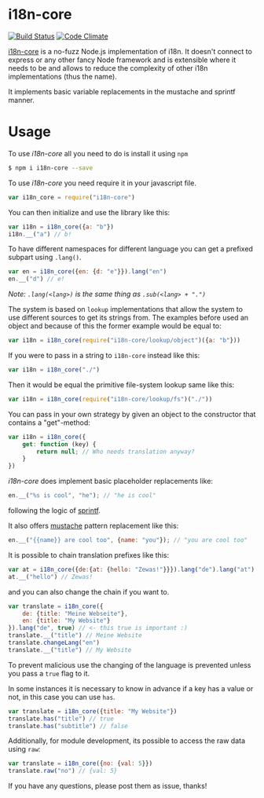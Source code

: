 # i18n-core

[![Build Status](https://travis-ci.org/martinheidegger/i18n-core.svg)](https://travis-ci.org/martinheidegger/i18n-core)
[![Code Climate](https://codeclimate.com/github/martinheidegger/i18n-core/badges/gpa.svg)](https://codeclimate.com/github/martinheidegger/i18n-core)

[i18n-core](https://github.io/martinheidegger/i18n-core) is a no-fuzz Node.js implementation of i18n. It doesn't connect to express or any other fancy Node framework and is extensible where it needs to be and allows to reduce the complexity of other i18n implementations (thus the name).

It implements basic variable replacements in the mustache and sprintf manner.

# Usage

To use *i18n-core* all you need to do is install it using ```npm```

```bash
$ npm i i18n-core --save
```

To use *i18n-core* you need require it in your javascript file.

```JavaScript
var i18n_core = require("i18n-core")
```

You can then initialize and use the library like this:

```JavaScript
var i18n = i18n_core({a: "b"})
i18n.__("a") // b!
```

To have different namespaces for different language you can get a prefixed subpart using `.lang()`.

```JavaScript
var en = i18n_core({en: {d: "e"}}).lang("en")
en.__("d") // e!
```

*Note: `.lang(<lang>)` is the same thing as `.sub(<lang> + ".")`*

The system is based on `lookup` implementations that allow the system to use different sources to get its strings from. The examples before used an object and because of this the former example would be equal to:

```JavaScript
var i18n = i18n_core(require("i18n-core/lookup/object")({a: "b"}))
```

If you were to pass in a string to `i18n-core` instead like this:

```JavaScript
var i18n = i18n_core("./")
```

Then it would be equal the primitive file-system lookup same like this:

```JavaScript
var i18n = i18n_core(require("i18n-core/lookup/fs")("./"))
```

You can pass in your own strategy by given an object to the constructor that contains a "get"-method:

```JavaScript
var i18n = i18n_core({
    get: function (key) {
        return null; // Who needs translation anyway?
    }
})
```

*i18n-core* does implement basic placeholder replacements like:

```JavaScript
en.__("%s is cool", "he"); // "he is cool"
```

following the logic of [sprintf](https://github.com/maritz/node-sprintf).

It also offers [mustache](https://github.com/janl/mustache.js) pattern replacement like this:

```JavaScript
en.__("{{name}} are cool too", {name: "you"}); // "you are cool too"
```

It is possible to chain translation prefixes like this:

```JavaScript
var at = i18n_core({de:{at: {hello: "Zewas!"}}}).lang("de").lang("at");
at.__("hello") // Zewas!
```

and you can also change the chain if you want to.

```JavaScript
var translate = i18n_core({
    de: {title: "Meine Webseite"},
    en: {title: "My Website"}
}).lang("de", true) // <- this true is important :)
translate.__("title") // Meine Website
translate.changeLang("en")
translate.__("title") // My Website
```

To prevent malicious use the changing of the language is prevented unless you pass a `true` flag to it.

In some instances it is necessary to know in advance if a key has a value or not, in this case you can use `has`.

```JavaScript
var translate = i18n_core({title: "My Website"})
translate.has("title") // true
translate.has("subtitle") // false
```

Additionally, for module development, its possible to access the raw data using `raw`:

```JavaScript
var translate = i18n_core({no: {val: 5}})
translate.raw("no") // {val: 5}
```

If you have any questions, please post them as issue, thanks!

